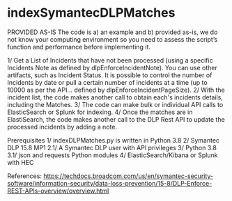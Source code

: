 # indexSymantecDLPMatches

PROVIDED AS-IS
The code is a) an example and b) provided as-is, we do not know your computing environment so you need to assess the script’s function and performance before implementing it.


1/ Get a List of Incidents that have not been processed (using a specific Incidents Note as defined by dlpEnforceIncidentNote). You can use other artifacts, such as Incident Status. It is possible to control the number 
of Incidents by date or pull a certain number of incidents at a time (up to 10000 as per the API... defined by dlpEnforceIncidentPageSize).
2/ With the incident list, the code makes another call to obtain each's incidents details, including the Matches.
3/ The code can make bulk or individual API calls to ElasticSearch or Splunk for indexing.
4/ Once the matches are in ElastiSearch, the code makes another call to the DLP Rest API to update the processed incidents by adding a note.

Prerequisites
1/ indexDLPMatches.py is written in Python 3.8
2/ Symantec DLP 15.8 MP1
    2.1/ A Symantec DLP user with API privileges 
3/ Python 3.8
    3.1/ json and requests Python modules
4/ ElasticSearch/Kibana or Splunk with HEC

References:
https://techdocs.broadcom.com/us/en/symantec-security-software/information-security/data-loss-prevention/15-8/DLP-Enforce-REST-APIs-overview/overview.html 
